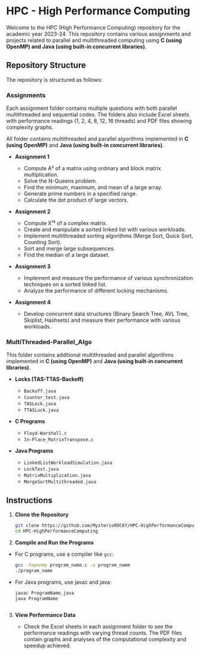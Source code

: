 # HPC - High Performance Computing

Welcome to the HPC (High Performance Computing) repository for the academic year 2023-24. This repository contains various assignments and projects related to parallel and multithreaded computing using **C (using OpenMP) and Java (using built-in concurrent libraries)**.

## Repository Structure

The repository is structured as follows:

### Assignments

Each assignment folder contains multiple questions with both parallel multithreaded and sequential codes. The folders also include Excel sheets with performance readings (1, 2, 4, 8, 12, 16 threads) and PDF files showing complexity graphs.

All folder contains multithreaded and parallel algorithms implemented in **C (using OpenMP)** and **Java (using built-in concurrent libraries)**.

- **Assignment 1**
  - Compute A² of a matrix using ordinary and block matrix multiplication.
  - Solve the N-Queens problem.
  - Find the minimum, maximum, and mean of a large array.
  - Generate prime numbers in a specified range.
  - Calculate the dot product of large vectors.

- **Assignment 2**
  - Compute X¹⁵ of a complex matrix.
  - Create and manipulate a sorted linked list with various workloads.
  - Implement multithreaded sorting algorithms (Merge Sort, Quick Sort, Counting Sort).
  - Sort and merge large subsequences.
  - Find the median of a large dataset.

- **Assignment 3**
  - Implement and measure the performance of various synchronization techniques on a sorted linked list.
  - Analyze the performance of different locking mechanisms.

- **Assignment 4**
  - Develop concurrent data structures (Binary Search Tree, AVL Tree, Skiplist, Hashsets) and measure their performance with various workloads.

### MultiThreaded-Parallel_Algo

This folder contains additional multithreaded and parallel algorithms implemented in **C (using OpenMP)** and **Java (using built-in concurrent libraries)**.

- **Locks (TAS-TTAS-Backoff)**
  - `Backoff.java`
  - `Counter_test.java`
  - `TASLock.java`
  - `TTASLock.java`

- **C Programs**
  - `Floyd-Warshall.c`
  - `In-Place_MatrixTranspose.c`

- **Java Programs**
  - `LinkedListWorkloadSimulation.java`
  - `LockTest.java`
  - `MatrixMultiplication.java`
  - `MergeSortMultithreaded.java`

## Instructions

1. **Clone the Repository**

   ```sh
   git clone https://github.com/MysterioROCKY/HPC-HighPerformanceComputing.git
   cd HPC-HighPerformanceComputing

2. **Compile and Run the Programs**
   
- For C programs, use a compiler like `gcc`:
   
  ```sh
  gcc -fopenmp program_name.c -o program_name
  ./program_name

- For Java programs, use javac and java:

  ```sh
  javac ProgramName.java
  java ProgramName



3. **View Performance Data**
   
   - Check the Excel sheets in each assignment folder to see the performance readings with varying thread counts. The PDF files contain graphs and analyses of the 
     computational complexity and speedup achieved.
   
